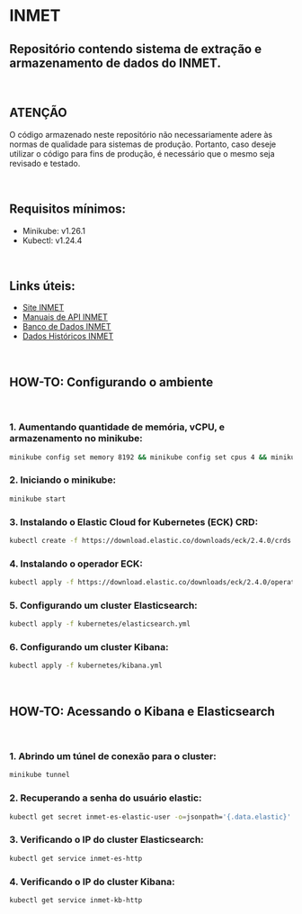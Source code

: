 # **INMET**

## Repositório contendo sistema de extração e armazenamento de dados do **INMET**.

<br>

## **ATENÇÃO**

O código armazenado neste repositório não necessariamente adere às normas de qualidade para sistemas de produção.
Portanto, caso deseje utilizar o código para fins de produção, é necessário que o mesmo seja revisado e testado.

<br>

## **Requisitos mínimos:**
- Minikube: v1.26.1
- Kubectl: v1.24.4

<br>

## **Links úteis:**
- [Site INMET](https://portal.inmet.gov.br)
- [Manuais de API INMET](https://portal.inmet.gov.br/manual/)
- [Banco de Dados INMET](https://bdmep.inmet.gov.br/)
- [Dados Históricos INMET](https://portal.inmet.gov.br/dadoshistoricos)

<br>

## HOW-TO: Configurando o ambiente
<br>

### 1. Aumentando quantidade de memória, vCPU, e armazenamento no minikube:
```bash
minikube config set memory 8192 && minikube config set cpus 4 && minikube config set disk-size 50g
```

### 2. Iniciando o minikube:
```bash
minikube start
```

### 3. Instalando o Elastic Cloud for Kubernetes (ECK) CRD:
```bash
kubectl create -f https://download.elastic.co/downloads/eck/2.4.0/crds.yaml
```

### 4. Instalando o operador ECK:
```bash
kubectl apply -f https://download.elastic.co/downloads/eck/2.4.0/operator.yaml
```

### 5. Configurando um cluster Elasticsearch:
```bash
kubectl apply -f kubernetes/elasticsearch.yml
```

### 6. Configurando um cluster Kibana:
```bash
kubectl apply -f kubernetes/kibana.yml
```

<br>

## HOW-TO: Acessando o Kibana e Elasticsearch

<br>

### 1. Abrindo um túnel de conexão para o cluster:
```bash
minikube tunnel
```

### 2. Recuperando a senha do usuário elastic:
```bash
kubectl get secret inmet-es-elastic-user -o=jsonpath='{.data.elastic}' | base64 --decode; echo
```

### 3. Verificando o IP do cluster Elasticsearch:
```bash
kubectl get service inmet-es-http
```

### 4. Verificando o IP do cluster Kibana:
```bash
kubectl get service inmet-kb-http
```

